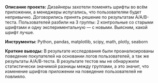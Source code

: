 **Описание проекта:** Дизайнеры захотели поменять шрифты во всём приложении, а менеджеры испугались, что пользователям будет непривычно. Договорились принять решение по результатам A/A/B-теста. Пользователей разбили на 3 группы: 2 контрольные со старыми шрифтами и одну экспериментальную — с новыми. Выясним, какой шрифт лучше.  
  
**Инструменты:** Python, pandas, matplotlib, scipy, math, plotly, seaborn

**Краткие выводы:** В результате исследования были проанализированы поведение покупателей на основании логов пользователей, а так же результаты А/А/В-теста. В результате тестов мы не обнаружили статистически значимой разницы между группами, а это значит, что изменение шрифтов приложении на поведение пользователей не повлияло.
